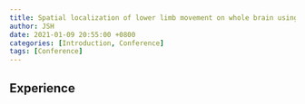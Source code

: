 ```yaml
---
title: Spatial localization of lower limb movement on whole brain using 3D-pose estimation.
author: JSH
date: 2021-01-09 20:55:00 +0800
categories: [Introduction, Conference]
tags: [Conference]
---
```


## Experience
